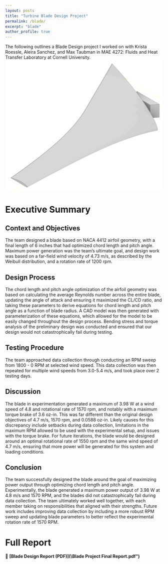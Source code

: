 ```yaml
---
layout: posts
title: "Turbine Blade Design Project"
permalink: /blade/
excerpt: "blade"
author_profile: true
---
```

The following outlines a Blade Design project I worked on with Krista Roessle, Aleira Sanchez, and Max Taubman in MAE 4272: Fluids and Heat Transfer Laboratory at Cornell University. 
![galton](/images/portfolio/blade/blade.png)  

# Executive Summary
## Context and Objectives
The team designed a blade based on NACA 4412 airfoil geometry, with a final length of 6 inches that had optimized chord length and pitch angle. Maximum power generation was the team’s ultimate goal, and design work was based on a far-field wind velocity of 4.73 m/s, as described by the Weibull distribution, and a rotation rate of 1200 rpm.

## Design Process
The chord length and pitch angle optimization of the airfoil geometry was based on calculating the average Reynolds number across the entire blade, updating the angle of attack and ensuring it maximized the CL/CD ratio, and taking these parameters to derive equations for chord length and pitch angle as a function of blade radius. A CAD model was then generated with parameterization of these equations, which allowed for the model to be easily changed throughout the design process. Bending stress and torque analysis of the preliminary design was conducted and ensured that our design would not catastrophically fail during testing.

## Testing Procedure
The team approached data collection through conducting an RPM sweep from 1800 - 0 RPM at selected wind speed. This data collection was then repeated for multiple wind speeds from 3.0-5.4 m/s, and took place over 2 testing days.

## Discussion
The blade in experimentation generated a maximum of 3.98 W at a wind speed of 4.8 and rotational rate of 1570 rpm, and notably with a maximum torque brake of 3.6 oz-in. This was far different than the original design objectives of 4.7 m/s, 1570 rpm, and 0.0588 oz-in. Likely causes for this discrepancy include setbacks during data collection, limitations in the maximum RPM allowed to be used with the experimental setup, and issues with the torque brake. For future iterations, the blade would be designed around an optimal rotational rate of 1550 rpm and the same wind speed of 4.7 m/s, ensuring that more power will be generated for this system and loading conditions.

## Conclusion
The team successfully designed the blade around the goal of maximizing power output through optimizing chord length and pitch angle. Experimentally, the blade generated a maximum power output of 3.98 W at 4.8 m/s and 1570 RPM, and the blades did not catastrophically fail during data collection. The team ultimately worked well together, with each member taking on responsibilities that aligned with their strengths. Future work includes improving data collection by including a more robust RPM sweep and updating blade parameters to better reflect the experimental rotation rate of 1570 RPM. 

# Full Report
📄 **[Blade Design Report (PDF)](\Blade Project Final Report.pdf")**
